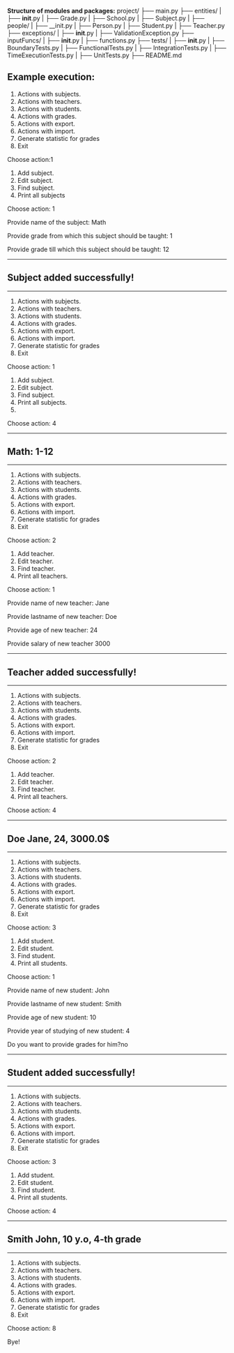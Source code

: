 __Structure of modules and packages:__
project/
├── main.py
├── entities/
|   ├── __init__.py
|   ├── Grade.py
|   ├── School.py
|   ├── Subject.py
|   ├── people/
|       ├── __init.py
|       ├── Person.py
|       ├── Student.py
|       ├── Teacher.py
├── exceptions/
|   ├── __init__.py
|   ├──     ValidationException.py
├── inputFuncs/
|   ├── __init__.py
|   ├── functions.py
├── tests/
|   ├── __init__.py
|   ├── BoundaryTests.py
|   ├── FunctionalTests.py
|   ├── IntegrationTests.py
|   ├── TimeExecutionTests.py
|   ├── UnitTests.py
├── README.md


Example execution:
---------------------------
1. Actions with subjects.
2. Actions with teachers.
3. Actions with students.
4. Actions with grades.
5. Actions with export.
6. Actions with import.
7. Generate statistic for grades
8. Exit

Choose action:1

1. Add subject.
2. Edit subject.
3. Find subject.
4. Print all subjects

Choose action: 1

Provide name of the subject: Math

Provide grade from which this subject should be taught: 1

Provide grade till which this subject should be taught: 12

---------------------------

Subject added successfully!
---------------------------
---------------------------

1. Actions with subjects.
2. Actions with teachers.
3. Actions with students.
4. Actions with grades.
5. Actions with export.
6. Actions with import.
7. Generate statistic for grades
8. Exit

Choose action: 1

1. Add subject.
2. Edit subject.
3. Find subject.
4. Print all subjects.
5. 
Choose action: 4

---------------------------

Math: 1-12
---------------------------
---------------------------
1. Actions with subjects.
2. Actions with teachers.
3. Actions with students.
4. Actions with grades.
5. Actions with export.
6. Actions with import.
7. Generate statistic for grades
8. Exit

Choose action: 2

1. Add teacher.
2. Edit teacher.
3. Find teacher.
4. Print all teachers.

Choose action: 1

Provide name of new teacher: Jane

Provide lastname of new teacher: Doe

Provide age of new teacher: 24

Provide salary of new teacher 3000

---------------------------
Teacher added successfully!
---------------------------
---------------------------
1. Actions with subjects.
2. Actions with teachers.
3. Actions with students.
4. Actions with grades.
5. Actions with export.
6. Actions with import.
7. Generate statistic for grades
8. Exit

Choose action: 2

1. Add teacher.
2. Edit teacher.
3. Find teacher.
4. Print all teachers.

Choose action: 4

---------------------------

Doe Jane, 24, 3000.0$
---------------------------
---------------------------
1. Actions with subjects.
2. Actions with teachers.
3. Actions with students.
4. Actions with grades.
5. Actions with export.
6. Actions with import.
7. Generate statistic for grades
8. Exit

Choose action: 3

1. Add student.
2. Edit student.
3. Find student.
4. Print all students.

Choose action: 1

Provide name of new student: John

Provide lastname of new student: Smith

Provide age of new student: 10

Provide year of studying of new student: 4

Do you want to provide grades for him?no

---------------------------

Student added successfully!
---------------------------
---------------------------

1. Actions with subjects.
2. Actions with teachers.
3. Actions with students.
4. Actions with grades.
5. Actions with export.
6. Actions with import.
7. Generate statistic for grades
8. Exit

Choose action: 3

1. Add student.
2. Edit student.
3. Find student.
4. Print all students.

Choose action: 4

---------------------------

Smith John, 10 y.o, 4-th grade
---------------------------
---------------------------

1. Actions with subjects.
2. Actions with teachers.
3. Actions with students.
4. Actions with grades.
5. Actions with export.
6. Actions with import.
7. Generate statistic for grades
8. Exit

Choose action: 8

Bye!